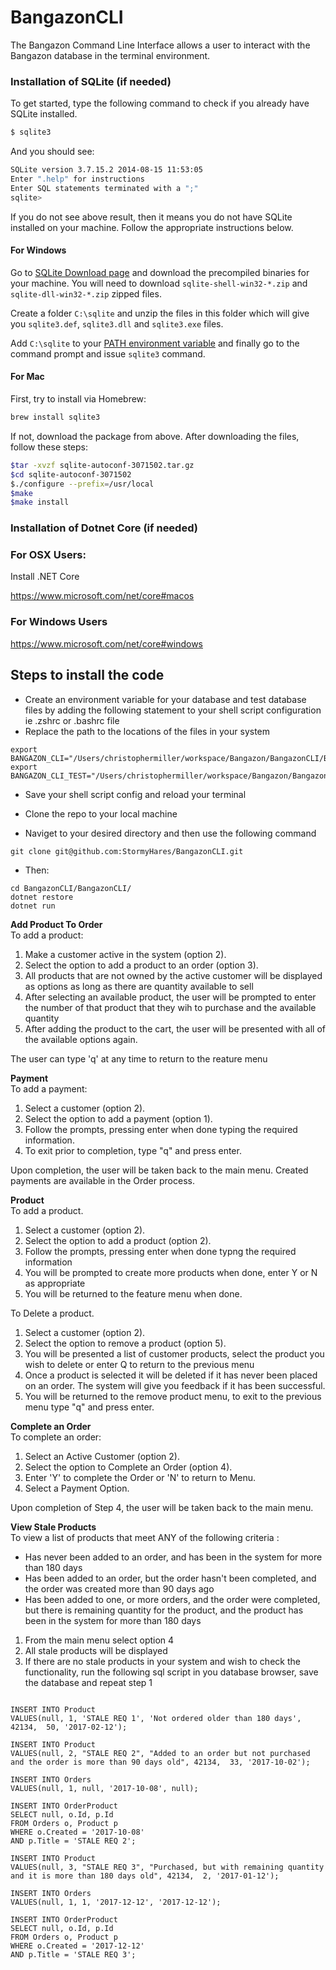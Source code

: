 # BangazonCLI

The Bangazon Command Line Interface allows a user to interact with the Bangazon database in the terminal environment.

### Installation of SQLite (if needed)

To get started, type the following command to check if you already have SQLite installed.

```sh
$ sqlite3
```

And you should see:

```sh
SQLite version 3.7.15.2 2014-08-15 11:53:05
Enter ".help" for instructions
Enter SQL statements terminated with a ";"
sqlite>
```

If you do not see above result, then it means you do not have SQLite installed on your machine. Follow the appropriate instructions below.

#### For Windows

Go to [SQLite Download page](http://www.sqlite.org/download.html) and download the precompiled binaries for your machine. You will need to download `sqlite-shell-win32-*.zip` and `sqlite-dll-win32-*.zip` zipped files.

Create a folder `C:\sqlite` and unzip the files in this folder which will give you `sqlite3.def`, `sqlite3.dll` and `sqlite3.exe` files.

Add `C:\sqlite` to your [PATH environment variable](http://dustindavis.me/update-windows-path-without-rebooting/) and finally go to the command prompt and issue `sqlite3` command.

#### For Mac

First, try to install via Homebrew:

```sh
brew install sqlite3
```

If not, download the package from above. After downloading the files, follow these steps:

```sh
$tar -xvzf sqlite-autoconf-3071502.tar.gz
$cd sqlite-autoconf-3071502
$./configure --prefix=/usr/local
$make
$make install
```

### Installation of Dotnet Core (if needed)

### For OSX Users:

Install .NET Core

https://www.microsoft.com/net/core#macos

### For Windows Users

https://www.microsoft.com/net/core#windows


## Steps to install the code
 - Create an environment variable for your database and test database files by adding the following statement to your shell script configuration ie .zshrc or .bashrc file
 - Replace the path to the locations of the files in your system

 ```
export BANGAZON_CLI="/Users/christophermiller/workspace/Bangazon/BangazonCLI/BangazonCLI/Data/BangazonCLI.db"
export BANGAZON_CLI_TEST="/Users/christophermiller/workspace/Bangazon/BangazonCLI/BangazonCLI.Tests/BangazonCLI_Test.db"
 ```
 - Save your shell script config and reload your terminal

 - Clone the repo to your local machine
 - Naviget to your desired directory and then use the following command 
 ```
 git clone git@github.com:StormyHares/BangazonCLI.git
 ```

 - Then:
 ```
 cd BangazonCLI/BangazonCLI/
 dotnet restore
 dotnet run
 ```



**Add Product To Order**<br>
To add a product:
1. Make a customer active in the system (option 2).
2. Select the option to add a product to an order (option 3).
3. All products that are not owned by the active customer will be displayed as options as long as there are quantity available to sell
4. After selecting an available product, the user will be prompted to enter the number of that product that they wih to purchase and the available quantity
5. After adding the product to the cart, the user will be presented with all of the available options again.

The user can type 'q' at any time to return to the reature menu


**Payment**<br>
To add a payment:
1. Select a customer (option 2).
2. Select the option to add a payment (option 1).
3. Follow the prompts, pressing enter when done typing the required information.
4. To exit prior to completion, type "q" and press enter.

Upon completion, the user will be taken back to the main menu.  Created payments are available in the Order process.

**Product**<br>
To add a product.
1. Select a customer (option 2).
2. Select the option to add a product (option 2).
3. Follow the prompts, pressing enter when done typng the required information
4. You will be prompted to create more products when done, enter Y or N as appropriate
5. You will be returned to the feature menu when done.

To Delete a product.
1. Select a customer (option 2).
2. Select the option to remove a product (option 5).
3. You will be presented a list of customer products, select the product you wish to delete or enter Q to
   return to the previous menu
4. Once a product is selected it will be deleted if it has never been placed on an order. The system will give
   you feedback if it has been successful.
5. You will be returned to the remove product menu, to exit to the previous menu type "q" and press enter.

**Complete an Order**<br>
To complete an order:
1. Select an Active Customer (option 2).
2. Select the option to Complete an Order (option 4).
3. Enter 'Y' to complete the Order or 'N' to return to Menu.
4. Select a Payment Option. 

Upon completion of Step 4, the user will be taken back to the main menu.

**View Stale Products**<br>
To view a list of products that meet ANY of the following criteria :
- Has never been added to an order, and has been in the system for more than 180 days
- Has been added to an order, but the order hasn't been completed, and the order was created more than 90 days ago
- Has been added to one, or more orders, and the order were completed, but there is remaining quantity for the product, and the product has been in the system for more than 180 days

1. From the main menu select option 4
2. All stale products will be displayed
3. If there are no stale products in your system and wish to check the functionality, run the following sql script in you database browser, save the database and repeat step 1
```

INSERT INTO Product
VALUES(null, 1, 'STALE REQ 1', 'Not ordered older than 180 days', 42134,  50, '2017-02-12');

INSERT INTO Product
VALUES(null, 2, "STALE REQ 2", "Added to an order but not purchased and the order is more than 90 days old", 42134,  33, '2017-10-02');

INSERT INTO Orders
VALUES(null, 1, null, '2017-10-08', null);

INSERT INTO OrderProduct
SELECT null, o.Id, p.Id
FROM Orders o, Product p
WHERE o.Created = '2017-10-08'
AND p.Title = 'STALE REQ 2';

INSERT INTO Product
VALUES(null, 3, "STALE REQ 3", "Purchased, but with remaining quantity and it is more than 180 days old", 42134,  2, '2017-01-12');

INSERT INTO Orders
VALUES(null, 1, 1, '2017-12-12', '2017-12-12');

INSERT INTO OrderProduct
SELECT null, o.Id, p.Id
FROM Orders o, Product p
WHERE o.Created = '2017-12-12'
AND p.Title = 'STALE REQ 3';
```
